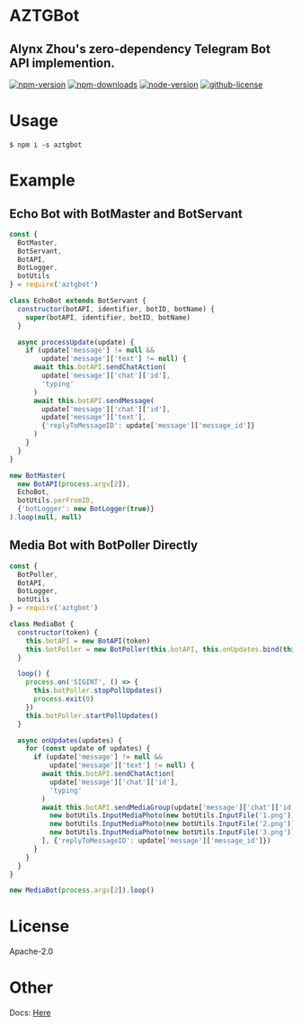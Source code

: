 AZTGBot
=======

Alynx Zhou's zero-dependency Telegram Bot API implemention.
-----------------------------------------------------------

[![npm-version](https://img.shields.io/npm/v/aztgbot?style=for-the-badge)](https://www.npmjs.com/package/aztgbot)
[![npm-downloads](https://img.shields.io/npm/dt/aztgbot?style=for-the-badge)](https://www.npmjs.com/package/aztgbot)
[![node-version](https://img.shields.io/node/v/aztgbot?style=for-the-badge)](https://www.npmjs.com/package/aztgbot)
[![github-license](https://img.shields.io/github/license/AlynxZhou/aztgbot?style=for-the-badge)](https://github.com/AlynxZhou/aztgbot/blob/master/LICENSE)

# Usage

```
$ npm i -s aztgbot
```

# Example

## Echo Bot with BotMaster and BotServant

```JavaScript
const {
  BotMaster,
  BotServant,
  BotAPI,
  BotLogger,
  botUtils
} = require('aztgbot')

class EchoBot extends BotServant {
  constructor(botAPI, identifier, botID, botName) {
    super(botAPI, identifier, botID, botName)
  }

  async processUpdate(update) {
    if (update['message'] != null &&
        update['message']['text'] != null) {
      await this.botAPI.sendChatAction(
        update['message']['chat']['id'],
        'typing'
      )
      await this.botAPI.sendMessage(
        update['message']['chat']['id'],
        update['message']['text'],
        {'replyToMessageID': update['message']['message_id']}
      )
    }
  }
}

new BotMaster(
  new BotAPI(process.argv[2]),
  EchoBot,
  botUtils.perFromID,
  {'botLogger': new BotLogger(true)}
).loop(null, null)
```

## Media Bot with BotPoller Directly

```JavaScript
const {
  BotPoller,
  BotAPI,
  BotLogger,
  botUtils
} = require('aztgbot')

class MediaBot {
  constructor(token) {
    this.botAPI = new BotAPI(token)
    this.botPoller = new BotPoller(this.botAPI, this.onUpdates.bind(this))
  }

  loop() {
    process.on('SIGINT', () => {
      this.botPoller.stopPollUpdates()
      process.exit(0)
    })
    this.botPoller.startPollUpdates()
  }

  async onUpdates(updates) {
    for (const update of updates) {
      if (update['message'] != null &&
          update['message']['text'] != null) {
        await this.botAPI.sendChatAction(
          update['message']['chat']['id'],
          'typing'
        )
        await this.botAPI.sendMediaGroup(update['message']['chat']['id'], [
          new botUtils.InputMediaPhoto(new botUtils.InputFile('1.png')),
          new botUtils.InputMediaPhoto(new botUtils.InputFile('2.png')),
          new botUtils.InputMediaPhoto(new botUtils.InputFile('3.png'))
        ], {'replyToMessageID': update['message']['message_id']})
      }
    }
  }
}

new MediaBot(process.argv[2]).loop()
```

# License

Apache-2.0

# Other

Docs: [Here](https://tgbot.alynx.one/)
